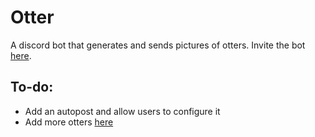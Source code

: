 # Otter
A discord bot that generates and sends pictures of otters. Invite the bot [here](https://discord.com/api/oauth2/authorize?client_id=1007346134529871974&permissions=274878024704&scope=bot%20applications.commands).

## To-do:
- Add an autopost and allow users to configure it
- Add more otters [here]()
